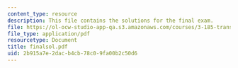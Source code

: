 ```yaml
---
content_type: resource
description: This file contains the solutions for the final exam.
file: https://ol-ocw-studio-app-qa.s3.amazonaws.com/courses/3-185-transport-phenomena-in-materials-engineering-fall-2003/2b915a7e2dacb4cb78c09fa00b2c50d6_finalsol.pdf
file_type: application/pdf
resourcetype: Document
title: finalsol.pdf
uid: 2b915a7e-2dac-b4cb-78c0-9fa00b2c50d6
---
```

